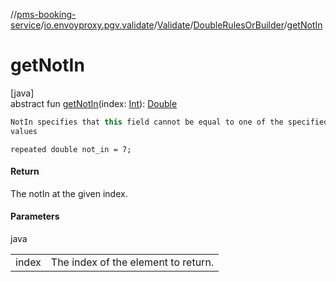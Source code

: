 //[pms-booking-service](../../../../index.md)/[io.envoyproxy.pgv.validate](../../index.md)/[Validate](../index.md)/[DoubleRulesOrBuilder](index.md)/[getNotIn](get-not-in.md)

# getNotIn

[java]\
abstract fun [getNotIn](get-not-in.md)(index: [Int](https://kotlinlang.org/api/core/kotlin-stdlib/kotlin/-int/index.html)): [Double](https://kotlinlang.org/api/core/kotlin-stdlib/kotlin/-double/index.html)

```kotlin
NotIn specifies that this field cannot be equal to one of the specified
values

```
`repeated double not_in = 7;`

#### Return

The notIn at the given index.

#### Parameters

java

| | |
|---|---|
| index | The index of the element to return. |